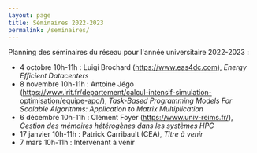 ```yaml
---
layout: page
title: Séminaires 2022-2023
permalink: /seminaires/
---
```


Planning des séminaires du réseau pour l'année universitaire 2022-2023 :

- 4 octobre 10h-11h : Luigi Brochard (https://www.eas4dc.com), _Energy Efficient Datacenters_
- 8 novembre 10h-11h : Antoine Jégo (https://www.irit.fr/departement/calcul-intensif-simulation-optimisation/equipe-apo/), _Task-Based Programming Models For Scalable Algorithms: Application to Matrix Multiplication_
- 6 décembre 10h-11h : Clément Foyer (https://www.univ-reims.fr/), _Gestion des mémoires hétérogènes dans les systèmes HPC_
- 17 janvier 10h-11h : Patrick Carribault (CEA), _Titre à venir_
- 7 mars 10h-11h : Intervenant à venir
